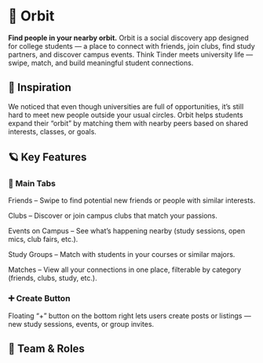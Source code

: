 # 🚀 Orbit
**Find people in your nearby orbit.**
Orbit is a social discovery app designed for college students — a place to connect with friends, join clubs, find study partners, and discover campus events. Think Tinder meets university life — swipe, match, and build meaningful student connections.

## 🌟 Inspiration

We noticed that even though universities are full of opportunities, it’s still hard to meet new people outside your usual circles. Orbit helps students expand their “orbit” by matching them with nearby peers based on shared interests, classes, or goals.

## 🪐 Key Features
### 🧭 Main Tabs

Friends – Swipe to find potential new friends or people with similar interests.

Clubs – Discover or join campus clubs that match your passions.

Events on Campus – See what’s happening nearby (study sessions, open mics, club fairs, etc.).

Study Groups – Match with students in your courses or similar majors.

Matches – View all your connections in one place, filterable by category (friends, clubs, study, etc.).

### ➕ Create Button
Floating “+” button on the bottom right lets users create posts or listings — new study sessions, events, or group invites.

## 🧠 Team & Roles
